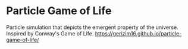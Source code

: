# Particle Game of Life
Particle simulation that depicts the emergent property of the universe. Inspired by Conway's Game of Life.
https://gerizim16.github.io/particle-game-of-life/
